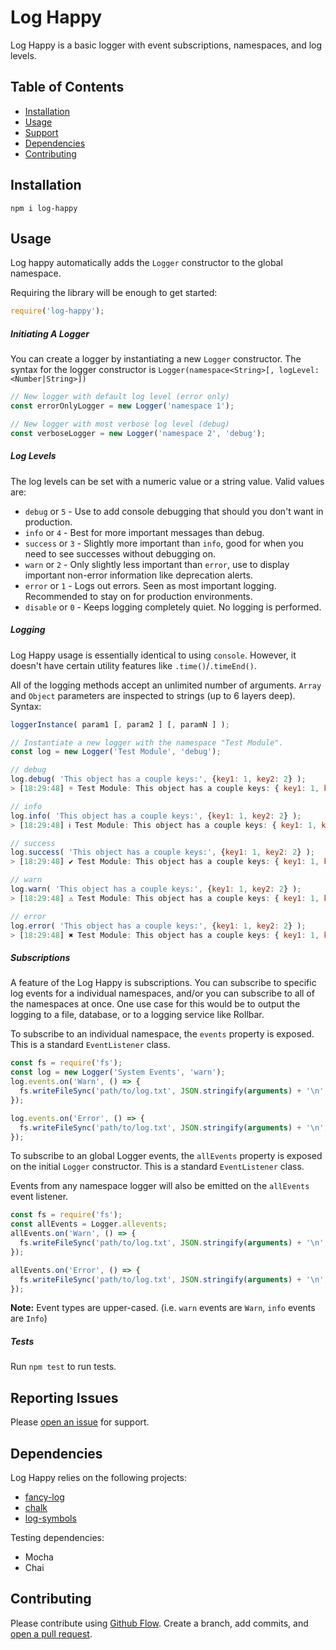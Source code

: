 # Log Happy

Log Happy is a basic logger with event subscriptions, namespaces, and log levels.

## Table of Contents

- [Installation](#installation)
- [Usage](#usage)
- [Support](#support)
- [Dependencies](#dependencies)
- [Contributing](#contributing)

## Installation

```npm i log-happy```

## Usage
Log happy automatically adds the `Logger` constructor to the global namespace.

Requiring the library will be enough to get started:
```javascript
require('log-happy');
```

##### Initiating A Logger
You can create a logger by instantiating a new `Logger` constructor. 
The syntax for the logger constructor is `Logger(namespace<String>[, logLevel:<Number|String>])`

```javascript
// New logger with default log level (error only)
const errorOnlyLogger = new Logger('namespace 1');

// New logger with most verbose log level (debug)
const verboseLogger = new Logger('namespace 2', 'debug');
```

##### Log Levels
The log levels can be set with a numeric value or a string value. Valid values are:
- `debug` or `5` - Use to add console debugging that should you don't want in production.
- `info` or `4` - Best for more important messages than debug.
- `success` or `3` - Slightly more important than `info`, good for when you need to see successes without debugging on.
- `warn` or `2` - Only slightly less important than `error`, use to display important non-error information like 
deprecation alerts.
- `error` or `1` - Logs out errors. Seen as most important logging. Recommended to stay on for production environments.
- `disable` or `0` - Keeps logging completely quiet. No logging is performed.

##### Logging
Log Happy usage is essentially identical to using `console`. However, it doesn't have certain utility features like `.time()`/`.timeEnd()`. 

All of the logging methods accept an unlimited number of arguments. `Array` and `Object` parameters are inspected to 
strings (up to 6 layers deep). Syntax:
```javascript
loggerInstance( param1 [, param2 ] [, paramN ] );
```

```javascript
// Instantiate a new logger with the namespace "Test Module".
const log = new Logger('Test Module', 'debug');

// debug
log.debug( 'This object has a couple keys:', {key1: 1, key2: 2} );
> [18:29:48] ☼ Test Module: This object has a couple keys: { key1: 1, key2: 2 }

// info
log.info( 'This object has a couple keys:', {key1: 1, key2: 2} );
> [18:29:48] ℹ Test Module: This object has a couple keys: { key1: 1, key2: 2 }

// success
log.success( 'This object has a couple keys:', {key1: 1, key2: 2} );
> [18:29:48] ✔ Test Module: This object has a couple keys: { key1: 1, key2: 2 }

// warn
log.warn( 'This object has a couple keys:', {key1: 1, key2: 2} );
> [18:29:48] ⚠ Test Module: This object has a couple keys: { key1: 1, key2: 2 }

// error
log.error( 'This object has a couple keys:', {key1: 1, key2: 2} );
> [18:29:48] ✖ Test Module: This object has a couple keys: { key1: 1, key2: 2 }
``` 

##### Subscriptions
A feature of the Log Happy is subscriptions. You can subscribe to specific log events for a individual namespaces, and/or
you can subscribe to all of the namespaces at once. One use case for this would be to output the logging to a file, database, 
or to a logging service like Rollbar.

To subscribe to an individual namespace, the `events` property is exposed. This is a standard `EventListener` class.
```javascript
const fs = require('fs');
const log = new Logger('System Events', 'warn');
log.events.on('Warn', () => {
  fs.writeFileSync('path/to/log.txt', JSON.stringify(arguments) + '\n', {flag: 'a'});
});

log.events.on('Error', () => {
  fs.writeFileSync('path/to/log.txt', JSON.stringify(arguments) + '\n', {flag: 'a'});
});
```

To subscribe to an global Logger events, the `allEvents` property is exposed on the initial `Logger` constructor. 
This is a standard `EventListener` class.

Events from any namespace logger will also be emitted on the `allEvents` event listener.
```javascript
const fs = require('fs');
const allEvents = Logger.allevents;
allEvents.on('Warn', () => {
  fs.writeFileSync('path/to/log.txt', JSON.stringify(arguments) + '\n', {flag: 'a'});
});

allEvents.on('Error', () => {
  fs.writeFileSync('path/to/log.txt', JSON.stringify(arguments) + '\n', {flag: 'a'});
});
```

**Note:** Event types are upper-cased. (i.e. `warn` events are `Warn`, `info` events are `Info`)

##### Tests

Run `npm test` to run tests.

## Reporting Issues
Please [open an issue](https://github.com/crash83k/log-happy/issues/new) for support.

## Dependencies
Log Happy relies on the following projects:
- [fancy-log](https://github.com/js-cli/fancy-log)
- [chalk](https://github.com/chalk/chalk)
- [log-symbols](https://github.com/sindresorhus/log-symbols)

Testing dependencies:
- Mocha
- Chai

## Contributing

Please contribute using [Github Flow](https://guides.github.com/introduction/flow/). Create a branch, add commits, and [open a pull request](https://github.com/fraction/readme-boilerplate/compare/).
